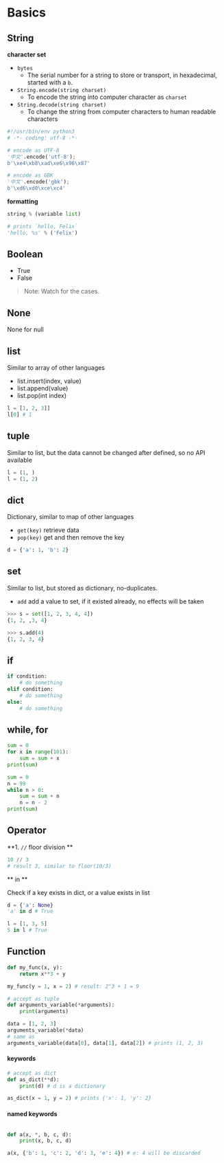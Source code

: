 Basics
======

String
------

**character set**

- `bytes` 
    - The serial number for a string to store or transport, in hexadecimal, started with a `b`.
- `String.encode(string charset)` 
    - To encode the string into computer character as `charset`
- `String.decode(string charset)`
    - To change the string from computer characters to human readable characters


```python
#!/usr/bin/env python3
# -*- coding: utf-8 -*-

# encode as UTF-8
'中文'.encode('utf-8');
b'\xe4\xb8\xad\xe6\x96\x87'

# encode as GBK
'中文'.encode('gbk');
b'\xd6\xd0\xce\xc4'
```

**formatting**

```python
string % (variable list)

# prints `hello, Felix`
'hello, %s' % ('Felix')
```

Boolean
-------

- True
- False

> Note: Watch for the cases.

None
----

None for null

list
----

Similar to array of other languages

- list.insert(index, value)
- list.append(value)
- list.pop(int index)


```python
l = [1, 2, 3]]
l[0] # 1
```

tuple
-----

Similar to list, but the data cannot be changed after defined, so no API available

```python
l = (1, )
l = (1, 2)
```

dict
----

Dictionary, similar to map of other languages

- `get(key)` retrieve data
- `pop(key)` get and then remove the key

```python
d = {'a': 1, 'b': 2}
```

set
---

Similar to list, but stored as dictionary, no-duplicates.

- `add` add a value to set, if it existed already, no effects will be taken

```python
>>> s = set([1, 2, 3, 4, 4])
{1, 2, ,3, 4}

>>> s.add(4)
{1, 2, 3, 4}
```

if
--

```python
if condition:
    # do something
elif condition:
    # do something
else:
    # do something
```

while, for
----------

```python
sum = 0
for x in range(101):
    sum = sum + x
print(sum)

sum = 0
n = 99
while n > 0:
    sum = sum + n
    n = n - 2
print(sum)
```

Operator
--------

**1. `//` floor division **

```python
10 // 3
# result 3, similar to floor(10/3)
```

** in **

Check if a key exists in dict, or a value exists in list

```python
d = {'a': None}
'a' in d # True

l = [1, 3, 5]
5 in l # True
```

Function
-----------------

```python
def my_func(x, y):
    return x**3 + y

my_func(y = 1, x = 2) # result: 2^3 + 1 = 9

```

```python
# accept as tuple
def arguments_variable(*arguments):
    print(arguments)

data = [1, 2, 3]
arguments_variable(*data)
# same as
arguments_variable(data[0], data[1], data[2]) # prints (1, 2, 3)
```

#### keywords

```python
# accept as dict
def as_dict(**d):
    print(d) # d is a dictionary

as_dict(x = 1, y = 2) # prints {'x': 1, 'y': 2}
```


#### named keywords

```python

def a(x, *, b, c, d):
    print(x, b, c, d)

a(x, {'b': 1, 'c': 2, 'd': 3, 'e': 4}) # e: 4 will be discarded
```
